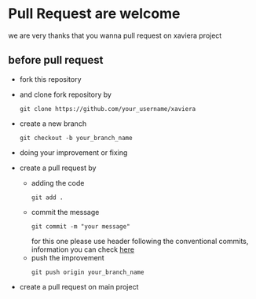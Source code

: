 # Pull Request are welcome


we are very thanks that you wanna pull request on xaviera project

## before pull request

- fork this repository
- and clone fork repository by
    ```
    git clone https://github.com/your_username/xaviera
    ```
- create a new branch
    ```
    git checkout -b your_branch_name
    ```
- doing your improvement or fixing
- create a pull request by
    - adding the code
        ```
        git add .
        ```
    - commit the message
        ```
        git commit -m "your message"
        ```
        for this one please use header following the conventional commits, information you can check [here](https://www.conventionalcommits.org/en/v1.0.0/)
    - push the improvement
        ```
        git push origin your_branch_name
        ```

- create a pull request on main project
